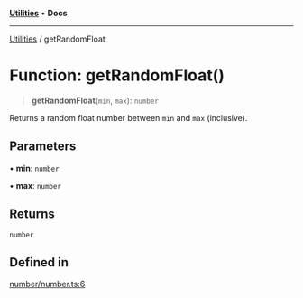 [**Utilities**](../README.md) • **Docs**

***

[Utilities](../README.md) / getRandomFloat

# Function: getRandomFloat()

> **getRandomFloat**(`min`, `max`): `number`

Returns a random float number between `min` and `max` (inclusive).

## Parameters

• **min**: `number`

• **max**: `number`

## Returns

`number`

## Defined in

[number/number.ts:6](https://github.com/noobiept/utilities/blob/1d2cee23362dcff5c0b5fdf27f21e257e8f3dc9e/source/number/number.ts#L6)
